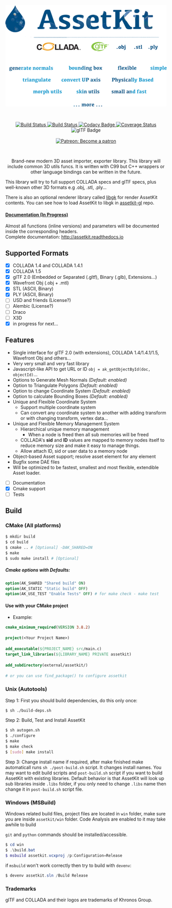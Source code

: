 <p align="center">
   <img alt="" src="assetkit.png" width="550" />
</p>
<br>

<p align="center">
    <a href="https://travis-ci.org/recp/assetkit">
        <img src="https://travis-ci.org/recp/assetkit.svg?branch=master"
             alt="Build Status">
    </a>
    <a href="https://ci.appveyor.com/project/recp/assetkit">
        <img src="https://ci.appveyor.com/api/projects/status/e52s0fr8mnbmsqy4?svg=true"
             alt="Build Status">
    </a>
    <a href="https://www.codacy.com/app/recp/assetkit?utm_source=github.com&amp;utm_medium=referral&amp;utm_content=recp/assetkit&amp;utm_campaign=Badge_Grade">
        <img src="https://api.codacy.com/project/badge/Grade/6edde2ba446148759437eb0148c799b6"
             alt="Codacy Badge"/>
    </a>
    <a href="https://coveralls.io/github/recp/assetkit?branch=master">
        <img src="https://coveralls.io/repos/github/recp/assetkit/badge.svg?branch=master"
             alt="Coverage Status"/>
    </a>
    <img src="https://img.shields.io/badge/glTF-2%2E0-green.svg?style=flat"
         alt="glTF Badge">
    <br /><br />
    <a href="https://patreon.com/recp">
      <img src="https://img.shields.io/badge/Patreon-Become a patron-orange.svg"
           alt="Patreon: Become a patron">
    </a>
</p>

<br>

<p align="center">
Brand-new modern 3D asset importer, exporter library. This library will include common 3D utils funcs. It is written with C99 but C++ wrappers or other language bindings can be written in the future.

This library will try to full support COLLADA specs and glTF specs, plus well-known other 3D formats e.g .obj, .stl, .ply... 

There is also an optional renderer library called [libgk](https://github.com/recp/libgk) for render AssetKit contents. You can see how to load AssetKit to libgk in [assetkit-gl](https://github.com/recp/assetkit-gl) repo.

</p>

#### [Documentation (In Progress)](http://assetkit.readthedocs.io)

Almost all functions (inline versions) and parameters will be documented inside the corresponding headers. <br />
Complete documentation: http://assetkit.readthedocs.io

## Supported Formats

* [x] COLLADA 1.4 and COLLADA 1.4.1
* [x] COLLADA 1.5
* [x] glTF 2.0 (Embedded or Separated (.gltf), Binary (.glb), Extensions...)
* [x] Wavefront Obj (.obj + .mtl)
* [x] STL (ASCII, Binary)
* [x] PLY (ASCII, Binary)
* [ ] USD and friends (License?)
* [ ] Alembic (License?)
* [ ] Draco
* [ ] X3D
* [x] in progress for next...

## Features

- Single interface for glTF 2.0 (with extensions), COLLADA 1.4/1.4.1/1.5, Wavefront Obj and others...
- Very very small and very fast library
- Javascript-like API to get URL or ID `obj = ak_getObjectById(doc, objectId)`...
- Options to Generate Mesh Normals *(Default: enabled)*
- Option to Triangulate Polygons *(Default: enabled)*
- Option to change Coordinate System *(Default: enabled)*
- Option to calculate Bounding Boxes *(Default: enabled)*
- Unique and Flexible Coordinate System
  - Support multiple coordinate system
  - Can convert any coordinate system to another with adding transform or with changing transform, vertex data...
- Unique and Flexible Memory Management System
  - Hierarchical unique memory management
    - When a node is freed then all sub memories will be freed
  - COLLADA's **sid** and **ID** values are mapped to memory nodes itself to reduce memory size and make it easy to manage things.
  - Allow attach ID, sid or user data to a memory node
- Object-based Asset support; resolve asset element for any element
- Bugfix some DAE files
- Will be optimized to be fastest, smallest and most flexible, extendible Asset loader.
- [ ] Documentation
- [x] Cmake support
- [ ] Tests

## Build

### CMake (All platforms)
```bash
$ mkdir build
$ cd build
$ cmake .. # [Optional] -DAK_SHARED=ON
$ make
$ sudo make install # [Optional]
```

##### Cmake options with Defaults:

```CMake
option(AK_SHARED "Shared build" ON)
option(AK_STATIC "Static build" OFF)
option(AK_USE_TEST "Enable Tests" OFF) # for make check - make test
```

#### Use with your CMake project
* Example:
```cmake
cmake_minimum_required(VERSION 3.8.2)

project(<Your Project Name>)

add_executable(${PROJECT_NAME} src/main.c)
target_link_libraries(${LIBRARY_NAME} PRIVATE assetkit)

add_subdirectory(external/assetkit/)

# or you can use find_package() to configure assetkit
```

### Unix (Autotools)
Step 1: First you should build dependencies, do this only once:
```bash
$ sh ./build-deps.sh
```

Step 2: Build, Test and Install AssetKit
```bash
$ sh autogen.sh
$ ./configure
$ make
$ make check
$ [sudo] make install
```

Step 3: Change install name if required, after make finished make automaticall runs `sh ./post-build.sh` script. It changes install names. You may want to edit build scripts and `post-build.sh` script if you want to build AssetKit with existing libraries. Default behavior is that AssetKit will look up sub libraries inside `.libs` folder, if you only need to change `.libs` name then change it in `post-build.sh` script file.

### Windows (MSBuild)
Windows related build files, project files are located in `win` folder, make sure you are inside `assetkit/win` folder. Code Analysis are enabled to it may take awhile to build

`git` and `python` commands should be installed/accessible.

```Powershell
$ cd win
$ .\build.bat
$ msbuild assetkit.vcxproj /p:Configuration=Release
```
if `msbuild` won't work correctly then try to build with `devenv`:
```Powershell
$ devenv assetkit.sln /Build Release
```

### Trademarks

glTF and COLLADA and their logos are trademarks of Khronos Group.
